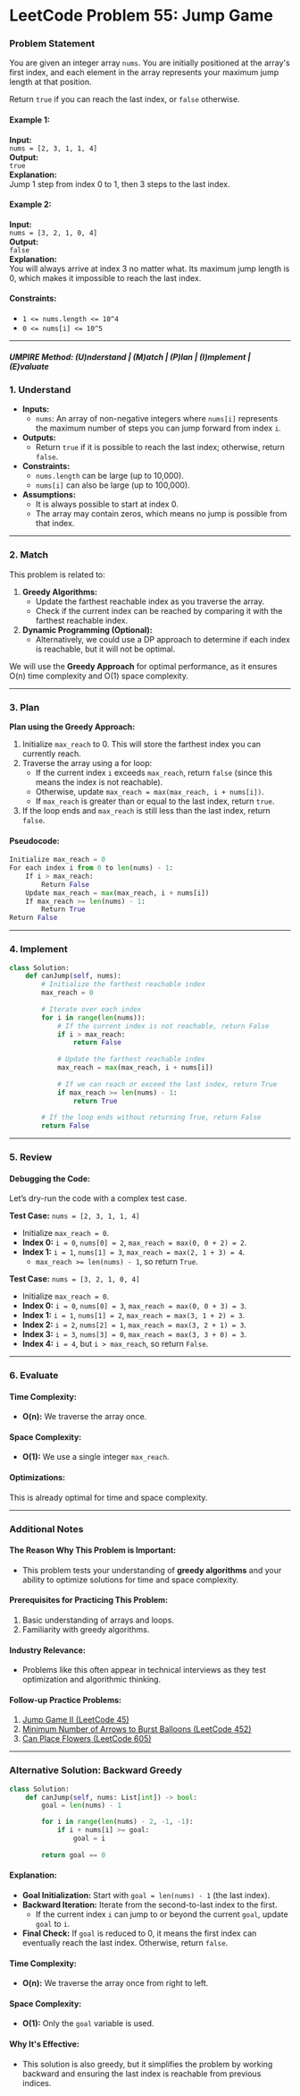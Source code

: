 # LeetCode Problem 55: Jump Game

### Problem Statement

You are given an integer array `nums`. You are initially positioned at the array's first index, and each element in the array represents your maximum jump length at that position.

Return `true` if you can reach the last index, or `false` otherwise.

#### Example 1:
**Input:**  
`nums = [2, 3, 1, 1, 4]`  
**Output:**  
`true`  
**Explanation:**  
Jump 1 step from index 0 to 1, then 3 steps to the last index.

#### Example 2:
**Input:**  
`nums = [3, 2, 1, 0, 4]`  
**Output:**  
`false`  
**Explanation:**  
You will always arrive at index 3 no matter what. Its maximum jump length is 0, which makes it impossible to reach the last index.

#### Constraints:
- `1 <= nums.length <= 10^4`
- `0 <= nums[i] <= 10^5`

---

##### UMPIRE Method: (U)nderstand | (M)atch | (P)lan | (I)mplement | (E)valuate

### **1. Understand**
- **Inputs:**  
  - `nums`: An array of non-negative integers where `nums[i]` represents the maximum number of steps you can jump forward from index `i`.
- **Outputs:**  
  - Return `true` if it is possible to reach the last index; otherwise, return `false`.
- **Constraints:**  
  - `nums.length` can be large (up to 10,000).
  - `nums[i]` can also be large (up to 100,000).
- **Assumptions:**  
  - It is always possible to start at index 0.
  - The array may contain zeros, which means no jump is possible from that index.

---

### **2. Match**
This problem is related to:
1. **Greedy Algorithms:**  
   - Update the farthest reachable index as you traverse the array.
   - Check if the current index can be reached by comparing it with the farthest reachable index.
2. **Dynamic Programming (Optional):**  
   - Alternatively, we could use a DP approach to determine if each index is reachable, but it will not be optimal.

We will use the **Greedy Approach** for optimal performance, as it ensures O(n) time complexity and O(1) space complexity.

---

### **3. Plan**

**Plan using the Greedy Approach:**
1. Initialize `max_reach` to 0. This will store the farthest index you can currently reach.
2. Traverse the array using a for loop:
   - If the current index `i` exceeds `max_reach`, return `false` (since this means the index is not reachable).
   - Otherwise, update `max_reach = max(max_reach, i + nums[i])`.
   - If `max_reach` is greater than or equal to the last index, return `true`.
3. If the loop ends and `max_reach` is still less than the last index, return `false`.

#### **Pseudocode:**
```python
Initialize max_reach = 0
For each index i from 0 to len(nums) - 1:
    If i > max_reach:
        Return False
    Update max_reach = max(max_reach, i + nums[i])
    If max_reach >= len(nums) - 1:
        Return True
Return False
```

---

### **4. Implement**

```python
class Solution:
    def canJump(self, nums):
        # Initialize the farthest reachable index
        max_reach = 0
        
        # Iterate over each index
        for i in range(len(nums)):
            # If the current index is not reachable, return False
            if i > max_reach:
                return False
            
            # Update the farthest reachable index
            max_reach = max(max_reach, i + nums[i])
            
            # If we can reach or exceed the last index, return True
            if max_reach >= len(nums) - 1:
                return True
        
        # If the loop ends without returning True, return False
        return False
```

---

### **5. Review**

#### Debugging the Code:
Let’s dry-run the code with a complex test case.

**Test Case:** `nums = [2, 3, 1, 1, 4]`  
- Initialize `max_reach = 0`.
- **Index 0:** `i = 0`, `nums[0] = 2`, `max_reach = max(0, 0 + 2) = 2`.
- **Index 1:** `i = 1`, `nums[1] = 3`, `max_reach = max(2, 1 + 3) = 4`.
  - `max_reach >= len(nums) - 1`, so return `True`.

**Test Case:** `nums = [3, 2, 1, 0, 4]`  
- Initialize `max_reach = 0`.
- **Index 0:** `i = 0`, `nums[0] = 3`, `max_reach = max(0, 0 + 3) = 3`.
- **Index 1:** `i = 1`, `nums[1] = 2`, `max_reach = max(3, 1 + 2) = 3`.
- **Index 2:** `i = 2`, `nums[2] = 1`, `max_reach = max(3, 2 + 1) = 3`.
- **Index 3:** `i = 3`, `nums[3] = 0`, `max_reach = max(3, 3 + 0) = 3`.
- **Index 4:** `i = 4`, but `i > max_reach`, so return `False`.

---

### **6. Evaluate**

#### Time Complexity:
- **O(n):** We traverse the array once.

#### Space Complexity:
- **O(1):** We use a single integer `max_reach`.

#### Optimizations:
This is already optimal for time and space complexity.

---

### **Additional Notes**

#### The Reason Why This Problem is Important:
- This problem tests your understanding of **greedy algorithms** and your ability to optimize solutions for time and space complexity.

#### Prerequisites for Practicing This Problem:
1. Basic understanding of arrays and loops.
2. Familiarity with greedy algorithms.

#### Industry Relevance:
- Problems like this often appear in technical interviews as they test optimization and algorithmic thinking.

#### Follow-up Practice Problems:
1. [Jump Game II (LeetCode 45)](https://leetcode.com/problems/jump-game-ii/)  
2. [Minimum Number of Arrows to Burst Balloons (LeetCode 452)](https://leetcode.com/problems/minimum-number-of-arrows-to-burst-balloons/)  
3. [Can Place Flowers (LeetCode 605)](https://leetcode.com/problems/can-place-flowers/)

---

### Alternative Solution: Backward Greedy

```python
class Solution:
    def canJump(self, nums: List[int]) -> bool:
        goal = len(nums) - 1

        for i in range(len(nums) - 2, -1, -1):
            if i + nums[i] >= goal:
                goal = i
        
        return goal == 0
```

#### Explanation:
- **Goal Initialization:** Start with `goal = len(nums) - 1` (the last index).
- **Backward Iteration:** Iterate from the second-to-last index to the first.
  - If the current index `i` can jump to or beyond the current `goal`, update `goal` to `i`.
- **Final Check:** If `goal` is reduced to 0, it means the first index can eventually reach the last index. Otherwise, return `false`.

#### Time Complexity:
- **O(n):** We traverse the array once from right to left.

#### Space Complexity:
- **O(1):** Only the `goal` variable is used.

#### Why It's Effective:
- This solution is also greedy, but it simplifies the problem by working backward and ensuring the last index is reachable from previous indices.
